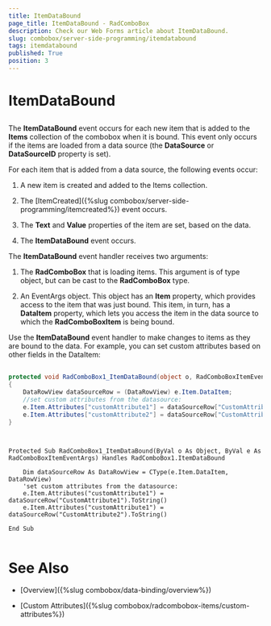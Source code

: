 ```yaml
---
title: ItemDataBound
page_title: ItemDataBound - RadComboBox
description: Check our Web Forms article about ItemDataBound.
slug: combobox/server-side-programming/itemdatabound
tags: itemdatabound
published: True
position: 3
---
```


# ItemDataBound



## 

The **ItemDataBound** event occurs for each new item that is added to the **Items** collection of the combobox when it is bound. This event only occurs if the items are loaded from a data source (the **DataSource** or **DataSourceID** property is set).

For each item that is added from a data source, the following events occur:

1. A new item is created and added to the Items collection.

2. The [ItemCreated]({%slug combobox/server-side-programming/itemcreated%}) event occurs.

3. The **Text** and **Value** properties of the item are set, based on the data.

4. The **ItemDataBound** event occurs.

The **ItemDataBound** event handler receives two arguments:

1. The **RadComboBox** that is loading items. This argument is of type object, but can be cast to the **RadComboBox** type.

2. An EventArgs object. This object has an **Item** property, which provides access to the item that was just bound. This item, in turn, has a **DataItem** property, which lets you access the item in the data source to which the **RadComboBoxItem** is being bound.

Use the **ItemDataBound** event handler to make changes to items as they are bound to the data. For example, you can set custom attributes based on other fields in the DataItem:



````C#
	     
protected void RadComboBox1_ItemDataBound(object o, RadComboBoxItemEventArgs e)
{ 
    DataRowView dataSourceRow = (DataRowView) e.Item.DataItem;  
    //set custom attributes from the datasource:  
    e.Item.Attributes["customAttribute1"] = dataSourceRow["CustomAttribute1"].ToString(); 
    e.Item.Attributes["customAttribute2"] = dataSourceRow["CustomAttribute2"].ToString();
}
				
````
````VB.NET
	
Protected Sub RadComboBox1_ItemDataBound(ByVal o As Object, ByVal e As RadComboBoxItemEventArgs) Handles RadComboBox1.ItemDataBound

    Dim dataSourceRow As DataRowView = CType(e.Item.DataItem, DataRowView)
    'set custom attributes from the datasource:  
    e.Item.Attributes("customAttribute1") = dataSourceRow("CustomAttribute1").ToString()
    e.Item.Attributes("customAttribute1") = dataSourceRow("CustomAttribute2").ToString()

End Sub
	
````


# See Also

 * [Overview]({%slug combobox/data-binding/overview%})

 * [Custom Attributes]({%slug combobox/radcombobox-items/custom-attributes%})
